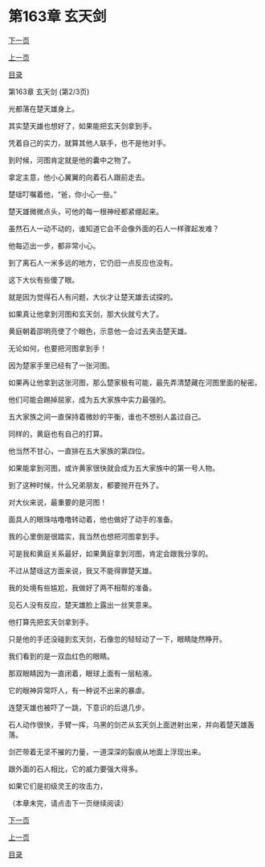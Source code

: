 <h1>第163章   玄天剑</h1>
            <div><p><a href="./488_%E7%AC%AC163%E7%AB%A0_%E7%8E%84%E5%A4%A9%E5%89%91.md">下一页</a></p><p><a href="./486_%E7%AC%AC163%E7%AB%A0_%E7%8E%84%E5%A4%A9%E5%89%91.md">上一页</a></p><p><a href="../">目录</a></p></div>
            <div><p>第163章   玄天剑 (第2/3页)</p><p>光都落在楚天雄身上。</p><p>其实楚天雄也想好了，如果能把玄天剑拿到手。</p><p>凭着自己的实力，就算其他人联手，也不是他对手。</p><p>到时候，河图肯定就是他的囊中之物了。</p><p>拿定主意，他小心翼翼的向着石人跟前走去。</p><p>楚瑶叮嘱着他，“爸，你小心一些。”</p><p>楚天雄微微点头，可他的每一根神经都紧绷起来。</p><p>虽然石人一动不动的，谁知道它会不会像外面的石人一样骤起发难？</p><p>他每迈出一步，都非常小心。</p><p>到了离石人一米多远的地方，它仍旧一点反应也没有。</p><p>这下大伙有些傻了眼。</p><p>就是因为觉得石人有问题，大伙才让楚天雄去试探的。</p><p>如果真让他拿到河图和玄天剑，那大伙就亏大了。</p><p>黄庭朝着邵明亮使了个眼色，示意他一会过去夹击楚天雄。</p><p>无论如何，也要把河图拿到手！</p><p>因为楚家手里已经有了一张河图。</p><p>如果再让他拿到这张河图，那么楚家极有可能，最先弄清楚藏在河图里面的秘密。</p><p>他们可能会踢掉屈家，成为五大家族中实力最强的。</p><p>五大家族之间一直保持着微妙的平衡，谁也不想别人盖过自己。</p><p>同样的，黄庭也有自己的打算。</p><p>他当然不甘心，一直排在五大家族的第四位。</p><p>如果能拿到河图，或许黄家很快就会成为五大家族中的第一号人物。</p><p>到了这种时候，什么兄弟朋友，都要抛开在外了。</p><p>对大伙来说，最重要的是河图！</p><p>面具人的眼珠咕噜噜转动着，他也做好了动手的准备。</p><p>我的心里倒是很踏实，我当然也想把河图拿到手。</p><p>可是我和黄庭关系最好，如果黄庭拿到河图，肯定会跟我分享的。</p><p>不过从楚瑶这方面来说，我又不能得罪楚天雄。</p><p>我的处境有些尴尬，我做好了两不相帮的准备。</p><p>见石人没有反应，楚天雄脸上露出一丝笑意来。</p><p>他打算先把玄天剑拿到手。</p><p>只是他的手还没碰到玄天剑，石像忽的轻轻动了一下，眼睛陡然睁开。</p><p>我们看到的是一双血红色的眼睛。</p><p>那双眼睛因为一直闭着，眼球上面有一层粘液。</p><p>它的眼神异常吓人，有一种说不出来的暴虐。</p><p>连楚天雄也被吓了一跳，下意识的后退几步。</p><p>石人动作很快，手臂一挥，乌黑的剑芒从玄天剑上面迸射出来，并向着楚天雄轰落。</p><p>剑芒带着无坚不摧的力量，一道深深的裂痕从地面上浮现出来。</p><p>跟外面的石人相比，它的威力要强大得多。</p><p>如果它们是初级灵王的攻击力，</p><p>（本章未完，请点击下一页继续阅读）</p></div>
            <div><p><a href="./488_%E7%AC%AC163%E7%AB%A0_%E7%8E%84%E5%A4%A9%E5%89%91.md">下一页</a></p><p><a href="./486_%E7%AC%AC163%E7%AB%A0_%E7%8E%84%E5%A4%A9%E5%89%91.md">上一页</a></p><p><a href="../">目录</a></p></div>
